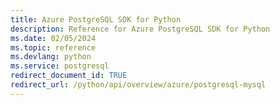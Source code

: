 ```yaml
---
title: Azure PostgreSQL SDK for Python
description: Reference for Azure PostgreSQL SDK for Python
ms.date: 02/05/2024
ms.topic: reference
ms.devlang: python
ms.service: postgresql
redirect_document_id: TRUE
redirect_url: /python/api/overview/azure/postgresql-mysql
---
```

